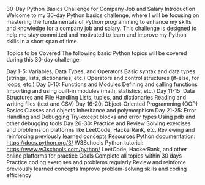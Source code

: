 30-Day Python Basics Challenge for Company Job and Salary
Introduction
Welcome to my 30-day Python basics challenge, where I will be focusing on mastering the fundamentals of Python programming to enhance my skills and knowledge for a company job and salary. This challenge is designed to help me stay committed and motivated to learn and improve my Python skills in a short span of time.

Topics to be Covered
The following basic Python topics will be covered during this 30-day challenge:

Day 1-5:
Variables, Data Types, and Operators
Basic syntax and data types (strings, lists, dictionaries, etc.)
Operators and control structures (if-else, for loops, etc.)
Day 6-10:
Functions and Modules
Defining and calling functions
Importing and using built-in modules (math, statistics, etc.)
Day 11-15:
Data Structures and File Handling
Lists, tuples, and dictionaries
Reading and writing files (text and CSV)
Day 16-20:
Object-Oriented Programming (OOP) Basics
Classes and objects
Inheritance and polymorphism
Day 21-25:
Error Handling and Debugging
Try-except blocks and error types
Using pdb and other debugging tools
Day 26-30:
Practice and Review
Solving exercises and problems on platforms like LeetCode, HackerRank, etc.
Reviewing and reinforcing previously learned concepts
Resources
Python documentation: https://docs.python.org/3/
W3Schools Python tutorial: https://www.w3schools.com/python/
LeetCode, HackerRank, and other online platforms for practice
Goals
Complete all topics within 30 days
Practice coding exercises and problems regularly
Review and reinforce previously learned concepts
Improve problem-solving skills and coding efficiency
